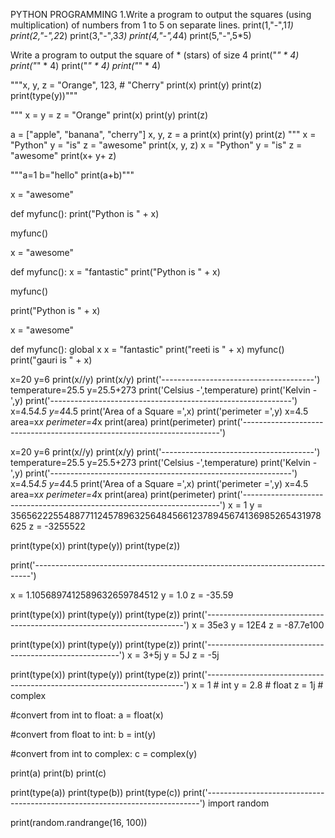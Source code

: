 PYTHON PROGRAMMING
1.Write a program to output the squares (using multiplication) of numbers from 1 to 5 on separate lines.
print(1,"-",1*1)
print(2,"-",2*2)
print(3,"-",3*3)
print(4,"-",4*4)
print(5,"-",5*5)


Write a program to output the square of * (stars) of size 4
print("*" *  4)
print("*" *  4)
print("*" *  4)
print("*" *  4)

"""x, y, z = "Orange", 123, # "Cherry"
print(x)
print(y)
print(z)
print(type(y))"""



"""
x = y = z = "Orange"
print(x)
print(y)
print(z)

a = ["apple", "banana", "cherry"]
x, y, z = a
print(x)
print(y)
print(z)
"""
x = "Python"
y = "is"
z = "awesome"
print(x, y, z)
x = "Python"
y = "is"
z = "awesome"
print(x+ y+ z)

"""a=1
b="hello"
print(a+b)"""


x = "awesome"

def myfunc():
  print("Python is " + x)

myfunc()




x = "awesome"

def myfunc():
  x = "fantastic"
  print("Python is " + x)

myfunc()

print("Python is " + x)


x = "awesome"

def myfunc():
  global x
  x = "fantastic"
  print("reeti is " + x)
myfunc()
print("gauri is " + x)



x=20
y=6
print(x//y)
print(x/y)
print('--------------------------------------')
temperature=25.5
y=25.5+273
print('Celsius -',temperature)
print('Kelvin -',y)
print('------------------------------------------------------------')
x=4.5*4.5
y=4*4.5
print('Area of a Square =',x)
print('perimeter =',y)
x=4.5
area=x*x
perimeter=4*x
print(area)
print(perimeter)
print('------------------------------------------------------------------------')







x=20
y=6
print(x//y)
print(x/y)
print('--------------------------------------')
temperature=25.5
y=25.5+273
print('Celsius -',temperature)
print('Kelvin -',y)
print('------------------------------------------------------------')
x=4.5*4.5
y=4*4.5
print('Area of a Square =',x)
print('perimeter =',y)
x=4.5
area=x*x
perimeter=4*x
print(area)
print(perimeter)
print('------------------------------------------------------------------------')
x = 1
y = 356562225548877112457896325648456612378945674136985265431978625
z = -3255522

print(type(x))
print(type(y))
print(type(z))

print('-----------------------------------------------------------------------------')

x = 1.1056897412589632659784512
y = 1.0
z = -35.59

print(type(x))
print(type(y))
print(type(z))
print('------------------------------------------------------------------------')
x = 35e3
y = 12E4
z = -87.7e100

print(type(x))
print(type(y))
print(type(z))
print('--------------------------------------------------------')
x = 3+5j
y = 5J
z = -5j

print(type(x))
print(type(y))
print(type(z))
print('------------------------------------------------------------------------')
x = 1    # int
y = 2.8  # float
z = 1j   # complex

#convert from int to float:
a = float(x)

#convert from float to int:
b = int(y)

#convert from int to complex:
c = complex(y)

print(a)
print(b)
print(c)

print(type(a))
print(type(b))
print(type(c))
print('----------------------------------------------------------------------------')
import random

print(random.randrange(16, 100))



